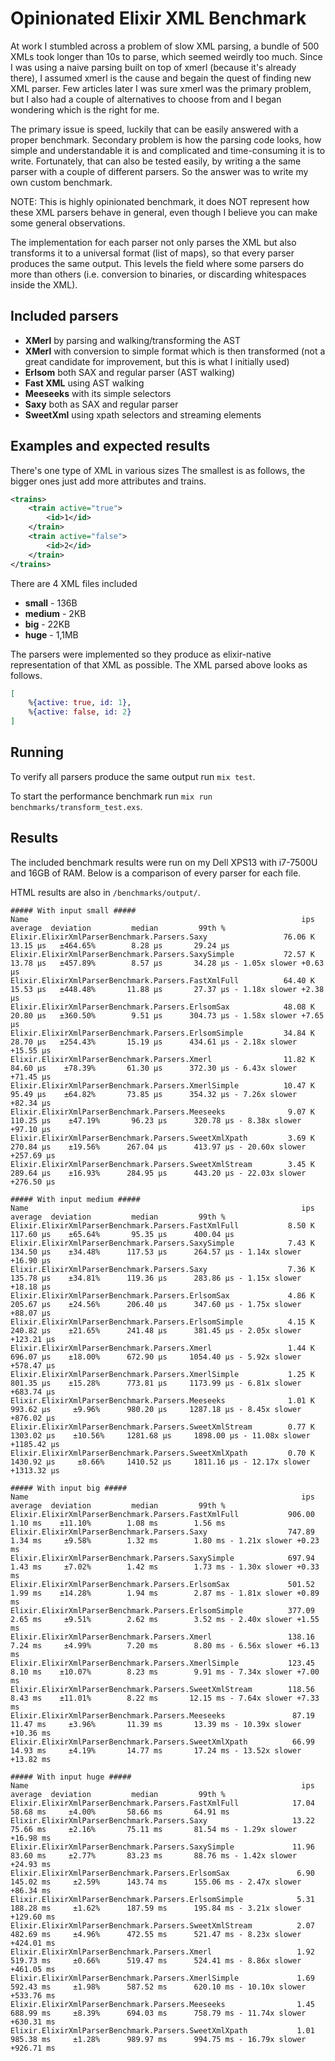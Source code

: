 # Opinionated Elixir XML Benchmark

At work I stumbled across a problem of slow XML parsing, a bundle of 500 XMLs
took longer than 10s to parse, which seemed weirdly too much. Since I was using
a naive parsing built on top of xmerl (because it's already there), I assumed
xmerl is the cause and begain the quest of finding new XML parser. Few articles
later I was sure xmerl was the primary problem, but I also had a couple of
alternatives to choose from and I began wondering which is the right for me.

The primary issue is speed, luckily that can be easily answered with a proper
benchmark. Secondary problem is how the parsing code looks, how simple and
understandable it is and complicated and time-consuming it is to write.
Fortunately, that can also be tested easily, by writing a the same parser with
a couple of different parsers. So the answer was to write my own custom
benchmark.

NOTE: This is highly opinionated benchmark, it does NOT represent how these XML
parsers behave in general, even though I believe you can make some general
observations.

The implementation for each parser not only parses the XML but also transforms
it to a universal format (list of maps), so that every parser produces the same
output. This levels the field where some parsers do more than others (i.e.
conversion to binaries, or discarding whitespaces inside the XML).

## Included parsers

 - **XMerl** by parsing and walking/transforming the AST
 - **XMerl** with conversion to simple format which is then transformed (not a
   great candidate for improvement, but this is what I initially used)
 - **Erlsom** both SAX and regular parser (AST walking)
 - **Fast XML** using AST walking
 - **Meeseeks** with its simple selectors
 - **Saxy** both as SAX and regular parser
 - **SweetXml** using xpath selectors and streaming elements


## Examples and expected results
There's one type of XML in various sizes
The smallest is as follows, the bigger ones just add more attributes and trains.

```xml
<trains>
    <train active="true">
        <id>1</id>
    </train>
    <train active="false">
        <id>2</id>
    </train>
</trains>
```

There are 4 XML files included

 - **small** - 136B
 - **medium** - 2KB
 - **big** - 22KB
 - **huge** - 1,1MB

The parsers were implemented so they produce as elixir-native representation of
that XML as possible. The XML parsed above looks as follows.

```elixir
[
    %{active: true, id: 1}, 
    %{active: false, id: 2}
]
```

## Running
To verify all parsers produce the same output run `mix test`.

To start the performance benchmark run `mix run benchmarks/transform_test.exs`.

## Results
The included benchmark results were run on my Dell XPS13 with i7-7500U and 16GB
of RAM. Below is a comparison of every parser for each file.

HTML results are also in `/benchmarks/output/`.

```
##### With input small #####
Name                                                             ips        average  deviation         median         99th %
Elixir.ElixirXmlParserBenchmark.Parsers.Saxy                 76.06 K       13.15 μs   ±464.65%        8.28 μs       29.24 μs
Elixir.ElixirXmlParserBenchmark.Parsers.SaxySimple           72.57 K       13.78 μs   ±457.89%        8.57 μs       34.28 μs - 1.05x slower +0.63 μs
Elixir.ElixirXmlParserBenchmark.Parsers.FastXmlFull          64.40 K       15.53 μs   ±448.48%       11.88 μs       27.37 μs - 1.18x slower +2.38 μs
Elixir.ElixirXmlParserBenchmark.Parsers.ErlsomSax            48.08 K       20.80 μs   ±360.50%        9.51 μs      304.73 μs - 1.58x slower +7.65 μs
Elixir.ElixirXmlParserBenchmark.Parsers.ErlsomSimple         34.84 K       28.70 μs   ±254.43%       15.19 μs      434.61 μs - 2.18x slower +15.55 μs
Elixir.ElixirXmlParserBenchmark.Parsers.Xmerl                11.82 K       84.60 μs    ±78.39%       61.30 μs      372.30 μs - 6.43x slower +71.45 μs
Elixir.ElixirXmlParserBenchmark.Parsers.XmerlSimple          10.47 K       95.49 μs    ±64.82%       73.85 μs      354.32 μs - 7.26x slower +82.34 μs
Elixir.ElixirXmlParserBenchmark.Parsers.Meeseeks              9.07 K      110.25 μs    ±47.19%       96.23 μs      320.78 μs - 8.38x slower +97.10 μs
Elixir.ElixirXmlParserBenchmark.Parsers.SweetXmlXpath         3.69 K      270.84 μs    ±19.56%      267.04 μs      413.97 μs - 20.60x slower +257.69 μs
Elixir.ElixirXmlParserBenchmark.Parsers.SweetXmlStream        3.45 K      289.64 μs    ±16.93%      284.95 μs      443.20 μs - 22.03x slower +276.50 μs

##### With input medium #####
Name                                                             ips        average  deviation         median         99th %
Elixir.ElixirXmlParserBenchmark.Parsers.FastXmlFull           8.50 K      117.60 μs    ±65.64%       95.35 μs      400.04 μs
Elixir.ElixirXmlParserBenchmark.Parsers.SaxySimple            7.43 K      134.50 μs    ±34.48%      117.53 μs      264.57 μs - 1.14x slower +16.90 μs
Elixir.ElixirXmlParserBenchmark.Parsers.Saxy                  7.36 K      135.78 μs    ±34.81%      119.36 μs      283.86 μs - 1.15x slower +18.18 μs
Elixir.ElixirXmlParserBenchmark.Parsers.ErlsomSax             4.86 K      205.67 μs    ±24.56%      206.40 μs      347.60 μs - 1.75x slower +88.07 μs
Elixir.ElixirXmlParserBenchmark.Parsers.ErlsomSimple          4.15 K      240.82 μs    ±21.65%      241.48 μs      381.45 μs - 2.05x slower +123.21 μs
Elixir.ElixirXmlParserBenchmark.Parsers.Xmerl                 1.44 K      696.07 μs    ±18.00%      672.90 μs     1054.40 μs - 5.92x slower +578.47 μs
Elixir.ElixirXmlParserBenchmark.Parsers.XmerlSimple           1.25 K      801.35 μs    ±15.28%      773.81 μs     1173.99 μs - 6.81x slower +683.74 μs
Elixir.ElixirXmlParserBenchmark.Parsers.Meeseeks              1.01 K      993.62 μs     ±9.96%      980.20 μs     1287.18 μs - 8.45x slower +876.02 μs
Elixir.ElixirXmlParserBenchmark.Parsers.SweetXmlStream        0.77 K     1303.02 μs    ±10.56%     1281.68 μs     1898.00 μs - 11.08x slower +1185.42 μs
Elixir.ElixirXmlParserBenchmark.Parsers.SweetXmlXpath         0.70 K     1430.92 μs     ±8.66%     1410.52 μs     1811.16 μs - 12.17x slower +1313.32 μs

##### With input big #####
Name                                                             ips        average  deviation         median         99th %
Elixir.ElixirXmlParserBenchmark.Parsers.FastXmlFull           906.00        1.10 ms    ±11.10%        1.08 ms        1.56 ms
Elixir.ElixirXmlParserBenchmark.Parsers.Saxy                  747.89        1.34 ms     ±9.58%        1.32 ms        1.80 ms - 1.21x slower +0.23 ms
Elixir.ElixirXmlParserBenchmark.Parsers.SaxySimple            697.94        1.43 ms     ±7.02%        1.42 ms        1.73 ms - 1.30x slower +0.33 ms
Elixir.ElixirXmlParserBenchmark.Parsers.ErlsomSax             501.52        1.99 ms    ±14.28%        1.94 ms        2.87 ms - 1.81x slower +0.89 ms
Elixir.ElixirXmlParserBenchmark.Parsers.ErlsomSimple          377.09        2.65 ms     ±9.51%        2.62 ms        3.52 ms - 2.40x slower +1.55 ms
Elixir.ElixirXmlParserBenchmark.Parsers.Xmerl                 138.16        7.24 ms     ±4.99%        7.20 ms        8.80 ms - 6.56x slower +6.13 ms
Elixir.ElixirXmlParserBenchmark.Parsers.XmerlSimple           123.45        8.10 ms    ±10.07%        8.23 ms        9.91 ms - 7.34x slower +7.00 ms
Elixir.ElixirXmlParserBenchmark.Parsers.SweetXmlStream        118.56        8.43 ms    ±11.01%        8.22 ms       12.15 ms - 7.64x slower +7.33 ms
Elixir.ElixirXmlParserBenchmark.Parsers.Meeseeks               87.19       11.47 ms     ±3.96%       11.39 ms       13.39 ms - 10.39x slower +10.36 ms
Elixir.ElixirXmlParserBenchmark.Parsers.SweetXmlXpath          66.99       14.93 ms     ±4.19%       14.77 ms       17.24 ms - 13.52x slower +13.82 ms

##### With input huge #####
Name                                                             ips        average  deviation         median         99th %
Elixir.ElixirXmlParserBenchmark.Parsers.FastXmlFull            17.04       58.68 ms     ±4.00%       58.66 ms       64.91 ms
Elixir.ElixirXmlParserBenchmark.Parsers.Saxy                   13.22       75.66 ms     ±2.16%       75.11 ms       81.54 ms - 1.29x slower +16.98 ms
Elixir.ElixirXmlParserBenchmark.Parsers.SaxySimple             11.96       83.60 ms     ±2.77%       83.23 ms       88.76 ms - 1.42x slower +24.93 ms
Elixir.ElixirXmlParserBenchmark.Parsers.ErlsomSax               6.90      145.02 ms     ±2.59%      143.74 ms      155.06 ms - 2.47x slower +86.34 ms
Elixir.ElixirXmlParserBenchmark.Parsers.ErlsomSimple            5.31      188.28 ms     ±1.62%      187.59 ms      195.84 ms - 3.21x slower +129.60 ms
Elixir.ElixirXmlParserBenchmark.Parsers.SweetXmlStream          2.07      482.69 ms     ±4.96%      472.55 ms      521.47 ms - 8.23x slower +424.01 ms
Elixir.ElixirXmlParserBenchmark.Parsers.Xmerl                   1.92      519.73 ms     ±0.66%      519.47 ms      524.41 ms - 8.86x slower +461.05 ms
Elixir.ElixirXmlParserBenchmark.Parsers.XmerlSimple             1.69      592.43 ms     ±1.98%      587.52 ms      620.10 ms - 10.10x slower +533.76 ms
Elixir.ElixirXmlParserBenchmark.Parsers.Meeseeks                1.45      688.99 ms     ±8.39%      694.03 ms      758.79 ms - 11.74x slower +630.31 ms
Elixir.ElixirXmlParserBenchmark.Parsers.SweetXmlXpath           1.01      985.38 ms     ±1.28%      989.97 ms      994.75 ms - 16.79x slower +926.71 ms
```
